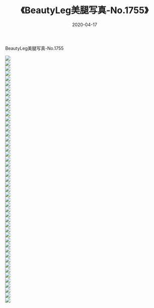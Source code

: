 ﻿---
layout: post
title:  《BeautyLeg美腿写真-No.1755》
date:   2020-04-17
img: http://img.660000.xyz/Sharelink/网络美图/2020/BeautyLeg美腿写真-No.1755/000.jpg
categories: [美女, 清纯, 唯美]
---

BeautyLeg美腿写真-No.1755

  ![](http://img.660000.xyz/Sharelink/网络美图/2020/BeautyLeg美腿写真-No.1755/001.jpg) <br> ![](http://img.660000.xyz/Sharelink/网络美图/2020/BeautyLeg美腿写真-No.1755/002.jpg) <br> ![](http://img.660000.xyz/Sharelink/网络美图/2020/BeautyLeg美腿写真-No.1755/003.jpg) <br> ![](http://img.660000.xyz/Sharelink/网络美图/2020/BeautyLeg美腿写真-No.1755/004.jpg) <br> ![](http://img.660000.xyz/Sharelink/网络美图/2020/BeautyLeg美腿写真-No.1755/005.jpg) <br> ![](http://img.660000.xyz/Sharelink/网络美图/2020/BeautyLeg美腿写真-No.1755/006.jpg) <br> ![](http://img.660000.xyz/Sharelink/网络美图/2020/BeautyLeg美腿写真-No.1755/007.jpg) <br> ![](http://img.660000.xyz/Sharelink/网络美图/2020/BeautyLeg美腿写真-No.1755/008.jpg) <br> ![](http://img.660000.xyz/Sharelink/网络美图/2020/BeautyLeg美腿写真-No.1755/009.jpg) <br> ![](http://img.660000.xyz/Sharelink/网络美图/2020/BeautyLeg美腿写真-No.1755/010.jpg) <br> ![](http://img.660000.xyz/Sharelink/网络美图/2020/BeautyLeg美腿写真-No.1755/011.jpg) <br> ![](http://img.660000.xyz/Sharelink/网络美图/2020/BeautyLeg美腿写真-No.1755/012.jpg) <br> ![](http://img.660000.xyz/Sharelink/网络美图/2020/BeautyLeg美腿写真-No.1755/013.jpg) <br> ![](http://img.660000.xyz/Sharelink/网络美图/2020/BeautyLeg美腿写真-No.1755/014.jpg) <br> ![](http://img.660000.xyz/Sharelink/网络美图/2020/BeautyLeg美腿写真-No.1755/015.jpg) <br> ![](http://img.660000.xyz/Sharelink/网络美图/2020/BeautyLeg美腿写真-No.1755/016.jpg) <br> ![](http://img.660000.xyz/Sharelink/网络美图/2020/BeautyLeg美腿写真-No.1755/017.jpg) <br> ![](http://img.660000.xyz/Sharelink/网络美图/2020/BeautyLeg美腿写真-No.1755/018.jpg) <br> ![](http://img.660000.xyz/Sharelink/网络美图/2020/BeautyLeg美腿写真-No.1755/019.jpg) <br> ![](http://img.660000.xyz/Sharelink/网络美图/2020/BeautyLeg美腿写真-No.1755/020.jpg) <br> ![](http://img.660000.xyz/Sharelink/网络美图/2020/BeautyLeg美腿写真-No.1755/021.jpg) <br> ![](http://img.660000.xyz/Sharelink/网络美图/2020/BeautyLeg美腿写真-No.1755/022.jpg) <br> ![](http://img.660000.xyz/Sharelink/网络美图/2020/BeautyLeg美腿写真-No.1755/023.jpg) <br> ![](http://img.660000.xyz/Sharelink/网络美图/2020/BeautyLeg美腿写真-No.1755/024.jpg) <br> ![](http://img.660000.xyz/Sharelink/网络美图/2020/BeautyLeg美腿写真-No.1755/025.jpg) <br> ![](http://img.660000.xyz/Sharelink/网络美图/2020/BeautyLeg美腿写真-No.1755/026.jpg) <br> ![](http://img.660000.xyz/Sharelink/网络美图/2020/BeautyLeg美腿写真-No.1755/027.jpg) <br> ![](http://img.660000.xyz/Sharelink/网络美图/2020/BeautyLeg美腿写真-No.1755/028.jpg) <br> ![](http://img.660000.xyz/Sharelink/网络美图/2020/BeautyLeg美腿写真-No.1755/029.jpg) <br> ![](http://img.660000.xyz/Sharelink/网络美图/2020/BeautyLeg美腿写真-No.1755/030.jpg) <br> ![](http://img.660000.xyz/Sharelink/网络美图/2020/BeautyLeg美腿写真-No.1755/031.jpg) <br> ![](http://img.660000.xyz/Sharelink/网络美图/2020/BeautyLeg美腿写真-No.1755/032.jpg) <br> ![](http://img.660000.xyz/Sharelink/网络美图/2020/BeautyLeg美腿写真-No.1755/033.jpg) <br> ![](http://img.660000.xyz/Sharelink/网络美图/2020/BeautyLeg美腿写真-No.1755/034.jpg) <br> ![](http://img.660000.xyz/Sharelink/网络美图/2020/BeautyLeg美腿写真-No.1755/035.jpg) <br> ![](http://img.660000.xyz/Sharelink/网络美图/2020/BeautyLeg美腿写真-No.1755/036.jpg) <br> ![](http://img.660000.xyz/Sharelink/网络美图/2020/BeautyLeg美腿写真-No.1755/037.jpg) <br> ![](http://img.660000.xyz/Sharelink/网络美图/2020/BeautyLeg美腿写真-No.1755/038.jpg) <br> ![](http://img.660000.xyz/Sharelink/网络美图/2020/BeautyLeg美腿写真-No.1755/039.jpg) <br> ![](http://img.660000.xyz/Sharelink/网络美图/2020/BeautyLeg美腿写真-No.1755/040.jpg) <br> ![](http://img.660000.xyz/Sharelink/网络美图/2020/BeautyLeg美腿写真-No.1755/041.jpg) <br> ![](http://img.660000.xyz/Sharelink/网络美图/2020/BeautyLeg美腿写真-No.1755/042.jpg) <br> ![](http://img.660000.xyz/Sharelink/网络美图/2020/BeautyLeg美腿写真-No.1755/043.jpg) <br> ![](http://img.660000.xyz/Sharelink/网络美图/2020/BeautyLeg美腿写真-No.1755/044.jpg) <br> ![](http://img.660000.xyz/Sharelink/网络美图/2020/BeautyLeg美腿写真-No.1755/045.jpg) <br> ![](http://img.660000.xyz/Sharelink/网络美图/2020/BeautyLeg美腿写真-No.1755/046.jpg) <br> ![](http://img.660000.xyz/Sharelink/网络美图/2020/BeautyLeg美腿写真-No.1755/047.jpg) <br> ![](http://img.660000.xyz/Sharelink/网络美图/2020/BeautyLeg美腿写真-No.1755/048.jpg) <br> ![](http://img.660000.xyz/Sharelink/网络美图/2020/BeautyLeg美腿写真-No.1755/049.jpg) <br>